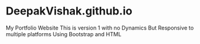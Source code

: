 # DeepakVishak.github.io
My Portfolio Website
This is version 1 with no Dynamics But Responsive to multiple platforms
Using Bootstrap and HTML
